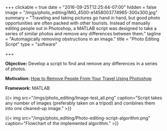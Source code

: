 +++
clickable = true
date = "2016-09-25T12:25:44-07:00"
hidden = false
image = "/imgs/photo_editing/IMG_4500-e1458003774965-300x300.jpg"
summary = "Traveling and taking pictures go hand in hand, but good photo opportunities are often packed with other tourists. Instead of manually editing people out in Photoshop, a MATLAB script was designed to take a series of similar photos and remove any differences between them."
tagline = "Automagically removing obstructions in an image."
title = "Photo Editing Script"
type = "software"

+++

__Objective:__ Develop a script to find and remove any differences in a series of photos.

__Motivation:__ [How to Remove People From Your Travel Using Photoshop](http://toomanyadapters.com/how-to-remove-people-travel-photos-photoshop/)

__Framework:__ MATLAB

{{< img src="/imgs/photo_editing/Image-test_all.png" caption="Script takes any number of images (preferably taken on a tripod) and combines them into one cleaned-up image." >}}


{{< img src="/imgs/photo_editing/Photo-editing-script-algorithm.png" caption="Flowchart of the implemented algorithm." >}}